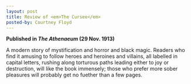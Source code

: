 ```yaml
---
layout: post
title: Review of <em>The Cursee</em>
posted-by: Courtney Floyd
---
```

<strong>Published in <em>The Athenaeum</em> (29 Nov. 1913)</strong>

A modern story of mystification and horror and black magic. Readers who find it amusing to follow heroes and heroines and 
villains, all labelled in capital letters, rushing along torturous paths leading either to joy or destruction, will like the 
book immensely; those who prefer more sober pleasures will probably get no fuether than a few pages. 
